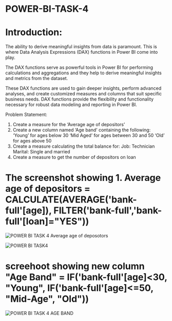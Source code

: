 # POWER-BI-TASK-4

# Introduction:

The ability to derive meaningful insights from data is paramount. This is where Data Analysis Expressions (DAX) functions in Power BI come into play.

The DAX functions serve as powerful tools in Power BI for performing calculations and aggregations and they help to derive meaningful insights and metrics from the dataset.

These DAX functions are used to gain deeper insights, perform advanced analyses, and create customized measures and columns that suit specific business needs. DAX functions provide the flexibility and functionality necessary for robust data modeling and reporting in Power BI.

Problem Statement:
1. Create a measure for the ‘Average age of depositors’
2. Create a new column named ‘Age band’ containing the following:
  ‘Young’ for ages below 30
  ‘Mid Aged’ for ages between 30 and 50
  ‘Old’ for ages above 50
3. Create a measure calculating the total balance for:
  Job: Technician
  Marital: Single and married
4. Create a measure to get the number of depositors on loan

# The screenshot showing 1. Average age of depositors = CALCULATE(AVERAGE('bank-full'[age]), FILTER('bank-full','bank-full'[loan]="YES"))

![POWER BI TASK 4 Average age of deposotors](https://github.com/Tonyigba/POWER-BI-TASK-4/assets/143624967/51354438-e11b-406f-a70d-45b05110d089)

![POWER BI TASK4](https://github.com/Tonyigba/POWER-BI-TASK-4/assets/143624967/1313f57c-658a-434b-92a6-408120859340)


# screehoot showing new column "Age Band" = IF('bank-full'[age]<30, "Young", IF('bank-full'[age]<=50, "Mid-Age", "Old"))

![POWER BI TASK 4 AGE BAND](https://github.com/Tonyigba/POWER-BI-TASK-4/assets/143624967/eed394d6-0267-4498-ba1c-5de14f4befa3)

